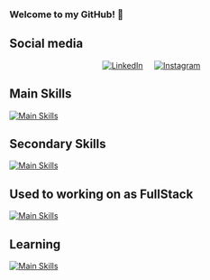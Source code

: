 ### Welcome to my GitHub! 👋
<!-- 
![Italo GitHub stats](https://github-readme-stats.vercel.app/api?username=italosaager&show_icons=true&theme=radical)
-->
## Social media
<div style="display: flex; align-items: center; justify-content: center;">
  <a href="https://www.linkedin.com/in/italosaager/" target="_blank">
    <img src="https://skillicons.dev/icons?i=linkedin" alt="LinkedIn" style="margin-right: 20px;"/>
  </a>
  <a href="https://www.instagram.com/italosaager/" target="_blank">
    <img src="https://skillicons.dev/icons?i=instagram" alt="Instagram"/>
  </a>
</div>

## Main Skills
[![Main Skills](https://skillicons.dev/icons?i=html,css,js,ts,nodejs,postgres,postman,docker,gitlab,github)](https://skillicons.dev)

## Secondary Skills
[![Main Skills](https://skillicons.dev/icons?i=py,java)](https://skillicons.dev)

## Used to working on as FullStack
[![Main Skills](https://skillicons.dev/icons?i=react,angular,express)](https://skillicons.dev)

## Learning
[![Main Skills](https://skillicons.dev/icons?i=spring,django,aws)](https://skillicons.dev)
